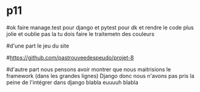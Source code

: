 # p11


#ok faire manage.test pour django et pytest pour dk et rendre le code plus jolie et oublie pas la tu dois faire le traitemetn des couleurs

#d'une part le jeu du site

#https://github.com/pastrouveedespeudo/projet-8


#d'autre part nous pensons avoir montrer que nous maitrisions le framework (dans les grandes lignes) Django donc nous n'avons pas pris la peine de l'intégrer dans django blabla euuuuh blabla 


